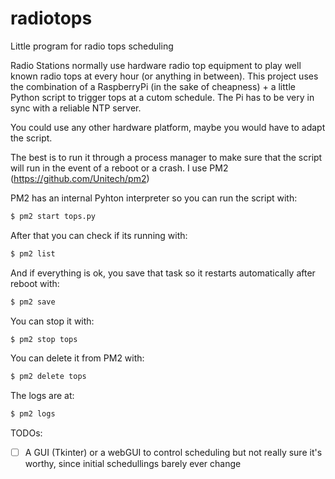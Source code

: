 # radiotops
Little program for radio tops scheduling

Radio Stations normally use hardware radio top equipment to play well known radio tops at every hour (or anything in between). 
This project uses the combination of a RaspberryPi (in the sake of cheapness) + a little Python script to trigger tops at a cutom schedule. The Pi has to be very in sync with a reliable NTP server. 

You could use any other hardware platform, maybe you would have to adapt the script.

The best is to run it through a process manager to make sure that the script will run in the event of a reboot or a crash. I use PM2 (https://github.com/Unitech/pm2)

PM2 has an internal Pyhton interpreter so you can run the script with:

```bash
$ pm2 start tops.py
```

After that you can check if its running with:

```bash
$ pm2 list
```

And if everything is ok, you save that task so it restarts automatically after reboot with:

```bash
$ pm2 save
```

You can stop it with:

```bash
$ pm2 stop tops
```

You can delete it from PM2 with:

```bash
$ pm2 delete tops
```

The logs are at:

```bash
$ pm2 logs
```

TODOs:

- [ ] A GUI (Tkinter) or a webGUI to control scheduling but not really sure it's worthy, since initial schedullings barely ever change
